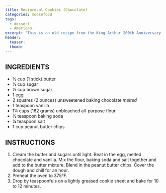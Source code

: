```yaml
---
title: Reciprocal Cookies (Chocolate)
categories: moosefood
tags:
  - dessert
  - American
excerpt: "This is an old recipe from the King Arthur 200th Anniversary Cookbook. I've made these cookies many times. Typically I make only the the chocolate cookies with peanut butter chips, but I love the math reference in the recipe title!"
header:
  teaser:
  thumb:
---
```


## INGREDIENTS
* ½ cup (1 stick) butter
* ½ cup sugar
* ½ cup brown sugar
* 1 egg
* 2 squares (2 ounces) unsweetened baking chocolate *melted*
* 1 teaspoon vanilla
* 1¼ cups (162 grams) unbleached all-purpose flour
* ½ teaspoon baking soda
* ¼ teaspoon salt
* 1 cup peanut butter chips

## INSTRUCTIONS
1. Cream the butter and sugars until light. Beat in the egg, melted chocolate and vanilla. Mix the flour, baking soda and salt together and add to the butter mixture. Blend in the peanut butter chips. Cover the dough and chill for an hour.
2. Preheat the oven to 375°F.
3. Drop by teaspoonfuls on a lightly greased cookie sheet and bake for 10 to 12 minutes.
